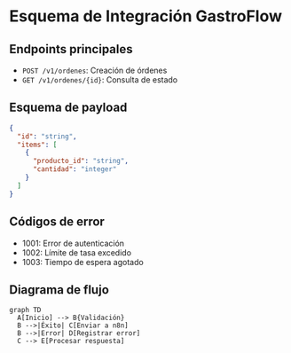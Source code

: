 # Esquema de Integración GastroFlow

## Endpoints principales
- `POST /v1/ordenes`: Creación de órdenes
- `GET /v1/ordenes/{id}`: Consulta de estado

## Esquema de payload
```json
{
  "id": "string",
  "items": [
    {
      "producto_id": "string",
      "cantidad": "integer"
    }
  ]
}
```

## Códigos de error
- 1001: Error de autenticación
- 1002: Límite de tasa excedido
- 1003: Tiempo de espera agotado

## Diagrama de flujo
```mermaid
graph TD
  A[Inicio] --> B{Validación}
  B -->|Éxito| C[Enviar a n8n]
  B -->|Error| D[Registrar error]
  C --> E[Procesar respuesta]
```